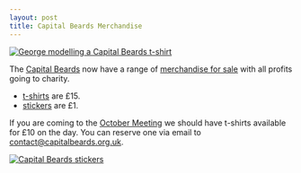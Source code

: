 ```yaml
---
layout: post
title: Capital Beards Merchandise
---
```


[![George modelling a Capital Beards t-shirt](https://farm4.staticflickr.com/3846/14969535449_ea0582db89_z_d.jpg "George modelling a Capital Beards t-shirt Photo: bob walker")](http://capitalbeards.bigcartel.com/product/capital-beards-t-shirt)

The [Capital Beards](http://capitalbeards.org.uk) now have a range of [merchandise
for sale](http://capitalbeards.bigcartel.com) with all profits going to charity.

- [t-shirts](http://capitalbeards.bigcartel.com/product/capital-beards-t-shirt) are £15.
- [stickers](http://capitalbeards.bigcartel.com/product/capital-beards-sticker) are £1.

If you are coming to the [October Meeting](http://capitalbeards.org.uk/2014/09/21/October-2014-Meeting/) we should have t-shirts available for £10 on the day. You can reserve one via email to [contact@capitalbeards.org.uk](mailto:contact@capitalbeards.org.uk).

[![Capital Beards stickers](https://farm4.staticflickr.com/3878/15019719528_465b21bc58_z_d.jpg "Capital Beards stickers. Photo: bob walker")](http://capitalbeards.bigcartel.com/product/capital-beards-sticker)
